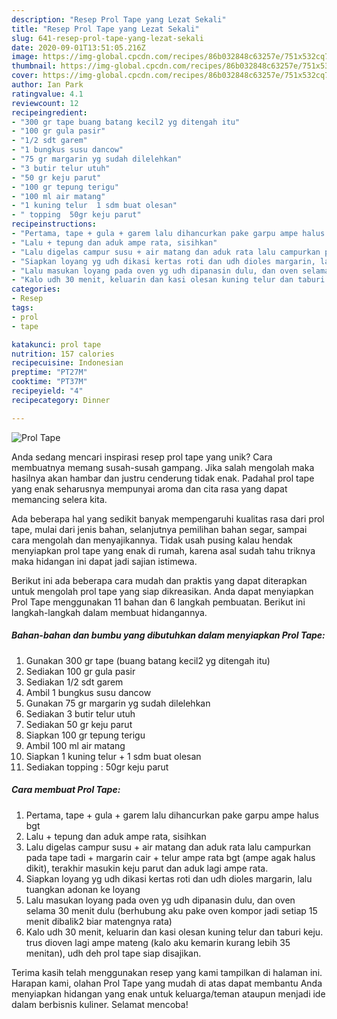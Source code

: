 ```yaml
---
description: "Resep Prol Tape yang Lezat Sekali"
title: "Resep Prol Tape yang Lezat Sekali"
slug: 641-resep-prol-tape-yang-lezat-sekali
date: 2020-09-01T13:51:05.216Z
image: https://img-global.cpcdn.com/recipes/86b032848c63257e/751x532cq70/prol-tape-foto-resep-utama.jpg
thumbnail: https://img-global.cpcdn.com/recipes/86b032848c63257e/751x532cq70/prol-tape-foto-resep-utama.jpg
cover: https://img-global.cpcdn.com/recipes/86b032848c63257e/751x532cq70/prol-tape-foto-resep-utama.jpg
author: Ian Park
ratingvalue: 4.1
reviewcount: 12
recipeingredient:
- "300 gr tape buang batang kecil2 yg ditengah itu"
- "100 gr gula pasir"
- "1/2 sdt garem"
- "1 bungkus susu dancow"
- "75 gr margarin yg sudah dilelehkan"
- "3 butir telur utuh"
- "50 gr keju parut"
- "100 gr tepung terigu"
- "100 ml air matang"
- "1 kuning telur  1 sdm buat olesan"
- " topping  50gr keju parut"
recipeinstructions:
- "Pertama, tape + gula + garem lalu dihancurkan pake garpu ampe halus bgt"
- "Lalu + tepung dan aduk ampe rata, sisihkan"
- "Lalu digelas campur susu + air matang dan aduk rata lalu campurkan pada tape tadi + margarin cair + telur ampe rata bgt (ampe agak halus dikit), terakhir masukin keju parut dan aduk lagi ampe rata."
- "Siapkan loyang yg udh dikasi kertas roti dan udh dioles margarin, lalu tuangkan adonan ke loyang"
- "Lalu masukan loyang pada oven yg udh dipanasin dulu, dan oven selama 30 menit dulu (berhubung aku pake oven kompor jadi setiap 15 menit dibalik2 biar matengnya rata)"
- "Kalo udh 30 menit, keluarin dan kasi olesan kuning telur dan taburi keju. trus dioven lagi ampe mateng (kalo aku kemarin kurang lebih 35 menitan), udh deh prol tape siap disajikan."
categories:
- Resep
tags:
- prol
- tape

katakunci: prol tape 
nutrition: 157 calories
recipecuisine: Indonesian
preptime: "PT27M"
cooktime: "PT37M"
recipeyield: "4"
recipecategory: Dinner

---
```



![Prol Tape](https://img-global.cpcdn.com/recipes/86b032848c63257e/751x532cq70/prol-tape-foto-resep-utama.jpg)

Anda sedang mencari inspirasi resep prol tape yang unik? Cara membuatnya memang susah-susah gampang. Jika salah mengolah maka hasilnya akan hambar dan justru cenderung tidak enak. Padahal prol tape yang enak seharusnya mempunyai aroma dan cita rasa yang dapat memancing selera kita.

Ada beberapa hal yang sedikit banyak mempengaruhi kualitas rasa dari prol tape, mulai dari jenis bahan, selanjutnya pemilihan bahan segar, sampai cara mengolah dan menyajikannya. Tidak usah pusing kalau hendak menyiapkan prol tape yang enak di rumah, karena asal sudah tahu triknya maka hidangan ini dapat jadi sajian istimewa.




Berikut ini ada beberapa cara mudah dan praktis yang dapat diterapkan untuk mengolah prol tape yang siap dikreasikan. Anda dapat menyiapkan Prol Tape menggunakan 11 bahan dan 6 langkah pembuatan. Berikut ini langkah-langkah dalam membuat hidangannya.

<!--inarticleads1-->

##### Bahan-bahan dan bumbu yang dibutuhkan dalam menyiapkan Prol Tape:

1. Gunakan 300 gr tape (buang batang kecil2 yg ditengah itu)
1. Sediakan 100 gr gula pasir
1. Sediakan 1/2 sdt garem
1. Ambil 1 bungkus susu dancow
1. Gunakan 75 gr margarin yg sudah dilelehkan
1. Sediakan 3 butir telur utuh
1. Sediakan 50 gr keju parut
1. Siapkan 100 gr tepung terigu
1. Ambil 100 ml air matang
1. Siapkan 1 kuning telur + 1 sdm buat olesan
1. Sediakan  topping : 50gr keju parut




<!--inarticleads2-->

##### Cara membuat Prol Tape:

1. Pertama, tape + gula + garem lalu dihancurkan pake garpu ampe halus bgt
1. Lalu + tepung dan aduk ampe rata, sisihkan
1. Lalu digelas campur susu + air matang dan aduk rata lalu campurkan pada tape tadi + margarin cair + telur ampe rata bgt (ampe agak halus dikit), terakhir masukin keju parut dan aduk lagi ampe rata.
1. Siapkan loyang yg udh dikasi kertas roti dan udh dioles margarin, lalu tuangkan adonan ke loyang
1. Lalu masukan loyang pada oven yg udh dipanasin dulu, dan oven selama 30 menit dulu (berhubung aku pake oven kompor jadi setiap 15 menit dibalik2 biar matengnya rata)
1. Kalo udh 30 menit, keluarin dan kasi olesan kuning telur dan taburi keju. trus dioven lagi ampe mateng (kalo aku kemarin kurang lebih 35 menitan), udh deh prol tape siap disajikan.




Terima kasih telah menggunakan resep yang kami tampilkan di halaman ini. Harapan kami, olahan Prol Tape yang mudah di atas dapat membantu Anda menyiapkan hidangan yang enak untuk keluarga/teman ataupun menjadi ide dalam berbisnis kuliner. Selamat mencoba!
